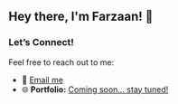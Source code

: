 ## Hey there, I'm Farzaan! 👋

### Let’s Connect!
Feel free to reach out to me:
- 📧 [Email me](mailto:officialfarzaanali@gmail.com)
- 🌐 **Portfolio:** [Coming soon… stay tuned!](#)
